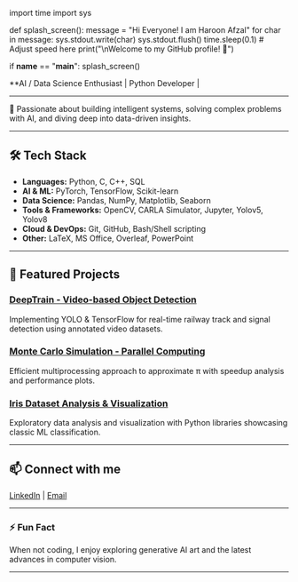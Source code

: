 
import time
import sys

def splash_screen():
    message = "Hi Everyone! I am Haroon Afzal"
    for char in message:
        sys.stdout.write(char)
        sys.stdout.flush()
        time.sleep(0.1)  # Adjust speed here
    print("\nWelcome to my GitHub profile! 🚀")

if __name__ == "__main__":
    splash_screen()


**AI / Data Science Enthusiast | Python Developer | 

---

🚀 Passionate about building intelligent systems, solving complex problems with AI, and diving deep into data-driven insights.

---

## 🛠️ Tech Stack

- **Languages:** Python, C, C++, SQL
- **AI & ML:** PyTorch, TensorFlow, Scikit-learn
- **Data Science:** Pandas, NumPy, Matplotlib, Seaborn
- **Tools & Frameworks:** OpenCV, CARLA Simulator, Jupyter, Yolov5, Yolov8
- **Cloud & DevOps:** Git, GitHub, Bash/Shell scripting
- **Other:** LaTeX, MS Office, Overleaf, PowerPoint

---

## 📂 Featured Projects

### [DeepTrain - Video-based Object Detection](https://github.com/Haroon913805/DeepTrain)  
Implementing YOLO & TensorFlow for real-time railway track and signal detection using annotated video datasets.

### [Monte Carlo Simulation - Parallel Computing](https://github.com/Haroon913805/MonteCarloParallel)  
Efficient multiprocessing approach to approximate π with speedup analysis and performance plots.

### [Iris Dataset Analysis & Visualization](https://github.com/Haroon913805/Iris-Data-Analysis)  
Exploratory data analysis and visualization with Python libraries showcasing classic ML classification.

---

## 📫 Connect with me

[LinkedIn](https://linkedin.com/in/haroon-afzal) | [Email](rf913805@@gmail.com)

---

### ⚡ Fun Fact  
When not coding, I enjoy exploring generative AI art and the latest advances in computer vision.

---

<!--
You can add GitHub stats or visitor badges here if you want.
Example:
![Haroon's GitHub stats](https://github-readme-stats.vercel.app/api?username=Haroon913805&show_icons=true&theme=radical)
-->

